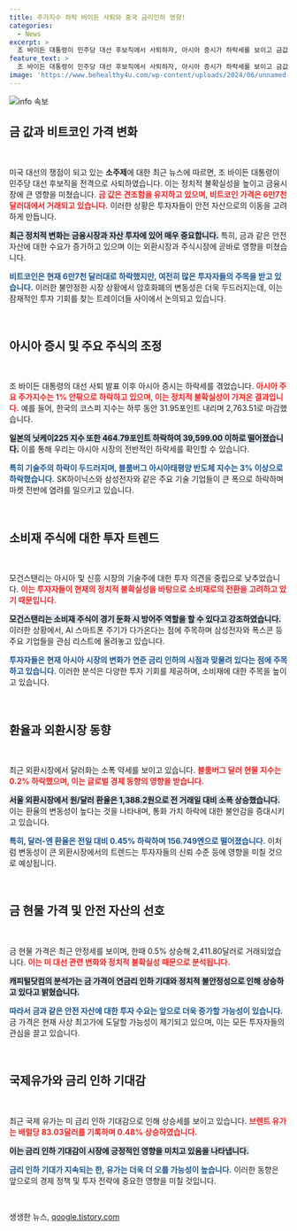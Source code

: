 ```yaml
---
title: 주가지수 하락 바이든 사퇴와 중국 금리인하 영향!
categories:
  - News
excerpt: >
  조 바이든 대통령이 민주당 대선 후보직에서 사퇴하자, 아시아 증시가 하락세를 보이고 금값은 견조한 흐름을 유지하고 있습니다. 비트코인도 6만7천 달러대로 내려오며 투자자들의 우려가 커지고 있는 상황입니다.
feature_text: >
  조 바이든 대통령이 민주당 대선 후보직에서 사퇴하자, 아시아 증시가 하락세를 보이고 금값은 견조한 흐름을 유지하고 있습니다. 비트코인도 6만7천 달러대로 내려오며 투자자들의 우려가 커지고 있는 상황입니다.
image: 'https://www.behealthy4u.com/wp-content/uploads/2024/06/unnamed-file.png'
---
```


<p><img src="https://www.behealthy4u.com/wp-content/uploads/2024/06/unnamed-file.png" alt="info 속보" /></p>

<h2 data-ke-size="size26">금 값과 비트코인 가격 변화</h2>

<p data-ke-size="size16">&nbsp;</p>

<p>미국 대선의 쟁점이 되고 있는 <strong>소주제</strong>에 대한 최근 뉴스에 따르면, 조 바이든 대통령이 민주당 대선 후보직을 전격으로 사퇴하였습니다. 이는 정치적 불확실성을 높이고 금융시장에 큰 영향을 미쳤습니다. <b><span style="color: #ee2323;">금 값은 견조함을 유지하고 있으며, 비트코인 가격은 6만7천 달러대에서 거래되고 있습니다.</span></b> 이러한 상황은 투자자들이 안전 자산으로의 이동을 고려하게 만듭니다. </p>

<p><b><span style="background-color: #21538527;">최근 정치적 변화는 금융시장과 자산 투자에 있어 매우 중요합니다.</span></b> 특히, 금과 같은 안전 자산에 대한 수요가 증가하고 있으며 이는 외환시장과 주식시장에 곧바로 영향을 미쳤습니다.</p>

<p><b><span style="color: #1a5490;">비트코인은 현재 6만7천 달러대로 하락했지만, 여전히 많은 투자자들의 주목을 받고 있습니다.</span></b> 이러한 불안정한 시장 상황에서 암호화폐의 변동성은 더욱 두드러지는데, 이는 잠재적인 투자 기회를 찾는 트레이더들 사이에서 논의되고 있습니다. </p>

<p data-ke-size="size16">&nbsp;</p>

<h2 data-ke-size="size26">아시아 증시 및 주요 주식의 조정</h2>

<p data-ke-size="size16">&nbsp;</p>

<p>조 바이든 대통령의 대선 사퇴 발표 이후 아시아 증시는 하락세를 겪었습니다. <b><span style="color: #ee2323;">아시아 주요 주가지수는 1% 안팎으로 하락하고 있으며, 이는 정치적 불확실성이 가져온 결과입니다.</span></b> 예를 들어, 한국의 코스피 지수는 하루 동안 31.95포인트 내리며 2,763.51로 마감했습니다. </p>

<p><b><span style="background-color: #21538527;">일본의 닛케이225 지수 또한 464.79포인트 하락하여 39,599.00 이하로 떨어졌습니다.</span></b> 이를 통해 우리는 아시아 시장의 전반적인 하락세를 확인할 수 있습니다. </p>

<p><b><span style="color: #1a5490;">특히 기술주의 하락이 두드러지며, 블룸버그 아시아태평양 반도체 지수는 3% 이상으로 하락했습니다.</span></b> SK하이닉스와 삼성전자와 같은 주요 기술 기업들이 큰 폭으로 하락하며 마켓 전반에 염려를 일으키고 있습니다. </p>

<p data-ke-size="size16">&nbsp;</p>

<h2 data-ke-size="size26">소비재 주식에 대한 투자 트렌드</h2>

<p data-ke-size="size16">&nbsp;</p>

<p>모건스탠리는 아시아 및 신흥 시장의 기술주에 대한 투자 의견을 중립으로 낮추었습니다. <b><span style="color: #ee2323;">이는 투자자들이 현재의 정치적 불확실성을 바탕으로 소비재로의 전환을 고려하고 있기 때문입니다.</span></b> </p>

<p><b><span style="background-color: #21538527;">모건스탠리는 소비재 주식이 경기 둔화 시 방어주 역할을 할 수 있다고 강조하였습니다.</span></b> 이러한 상황에서, AI 스마트폰 주기가 다가온다는 점에 주목하며 삼성전자와 폭스콘 등 주요 기업들을 관심 리스트에 올려놓고 있습니다. </p>

<p><b><span style="color: #1a5490;">투자자들은 현재 아시아 시장의 변화가 연준 금리 인하의 시점과 맞물려 있다는 점에 주목하고 있습니다.</span></b> 이러한 분석은 다양한 투자 기회를 제공하며, 소비재에 대한 주목을 높이고 있습니다.</p>

<p data-ke-size="size16">&nbsp;</p>

<h2 data-ke-size="size26">환율과 외환시장 동향</h2>

<p data-ke-size="size16">&nbsp;</p>

<p>최근 외환시장에서 달러화는 소폭 약세를 보이고 있습니다. <b><span style="color: #ee2323;">블룸버그 달러 현물 지수는 0.2% 하락했으며, 이는 글로벌 경제 동향의 영향을 받습니다.</span></b> </p>

<p><b><span style="background-color: #21538527;">서울 외환시장에서 원/달러 환율은 1,388.2원으로 전 거래일 대비 소폭 상승했습니다.</span></b> 이는 환율의 변동성이 높다는 것을 나타내며, 통화 가치 하락에 대한 불안감을 증대시키고 있습니다.</p>

<p><b><span style="color: #1a5490;">특히, 달러-엔 환율은 전일 대비 0.45% 하락하며 156.749엔으로 떨어졌습니다.</span></b> 이처럼 변동성이 큰 외환시장에서의 트렌드는 투자자들의 신뢰 수준 등에 영향을 미칠 것으로 예상됩니다.</p>

<p data-ke-size="size16">&nbsp;</p>

<h2 data-ke-size="size26">금 현물 가격 및 안전 자산의 선호</h2>

<p data-ke-size="size16">&nbsp;</p>

<p>금 현물 가격은 최근 안정세를 보이며, 한때 0.5% 상승해 2,411.80달러로 거래되었습니다. <b><span style="color: #ee2323;">이는 미 대선 관련 변화와 정치적 불확실성 때문으로 분석됩니다.</span></b> </p>

<p><b><span style="background-color: #21538527;">캐피털닷컴의 분석가는 금 가격이 연금리 인하 기대와 정치적 불안정성으로 인해 상승하고 있다고 밝혔습니다.</span></b> </p>

<p><b><span style="color: #1a5490;">따라서 금과 같은 안전 자산에 대한 투자 수요는 앞으로 더욱 증가할 가능성이 있습니다.</span></b> 금 가격은 현재 사상 최고가에 도달할 가능성이 제기되고 있으며, 이는 모든 투자자들의 관심을 끌고 있습니다.</p>

<p data-ke-size="size16">&nbsp;</p>

<h2 data-ke-size="size26">국제유가와 금리 인하 기대감</h2>

<p data-ke-size="size16">&nbsp;</p>

<p>최근 국제 유가는 미 금리 인하 기대감으로 인해 상승세를 보이고 있습니다. <b><span style="color: #ee2323;">브렌트 유가는 배럴당 83.03달러를 기록하며 0.48% 상승하였습니다.</span></b> </p>

<p><b><span style="background-color: #21538527;">이는 금리 인하 기대감이 시장에 긍정적인 영향을 미치고 있음을 나타냅니다.</span></b> </p>

<p><b><span style="color: #1a5490;">금리 인하 기대가 지속되는 한, 유가는 더욱 더 오를 가능성이 높습니다.</span></b> 이러한 동향은 앞으로의 경제 정책 및 투자 전략에 중요한 영향을 미칠 것입니다.</p>

<p data-ke-size="size16">&nbsp;</p>
생생한 뉴스, <a href="https://qoogle.tistory.com" rel="dofollow">qoogle.tistory.com</a>


